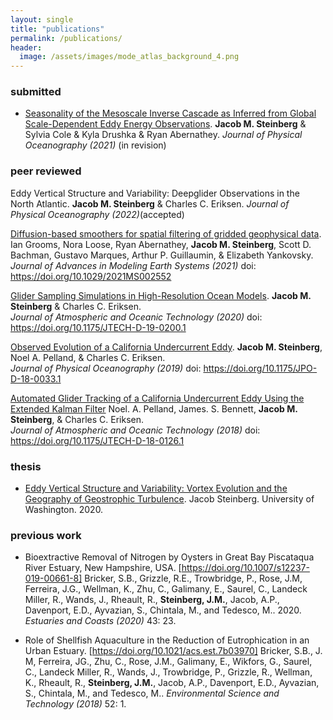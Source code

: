 ```yaml
---
layout: single
title: "publications"
permalink: /publications/
header:
  image: /assets/images/mode_atlas_background_4.png
---
```


### submitted 
- [Seasonality of the Mesoscale Inverse Cascade as Inferred from Global Scale-Dependent Eddy Energy Observations](https://www.essoar.org/doi/abs/10.1002/essoar.10508837.1).
  **Jacob M. Steinberg** & Sylvia Cole & Kyla Drushka & Ryan Abernathey. 
  *Journal of Physical Oceanography (2021)* (in revision)

### peer reviewed 
Eddy Vertical Structure and Variability: Deepglider Observations in the North Atlantic.
**Jacob M. Steinberg** & Charles C. Eriksen. 
*Journal of Physical Oceanography (2022)*(accepted)

[Diffusion-based smoothers for spatial filtering of gridded geophysical data][4].
Ian Grooms, Nora Loose, Ryan Abernathey, **Jacob M. Steinberg**, Scott D. Bachman, Gustavo Marques, Arthur P. Guillaumin, & Elizabeth Yankovsky.  
*Journal of Advances in Modeling Earth Systems (2021)* doi: https://doi.org/10.1029/2021MS002552

[Glider Sampling Simulations in High-Resolution Ocean Models][3].
**Jacob M. Steinberg** & Charles C. Eriksen.  
*Journal of Atmospheric and Oceanic Technology (2020)* doi: https://doi.org/10.1175/JTECH-D-19-0200.1

[Observed Evolution of a California Undercurrent Eddy][2].
**Jacob M. Steinberg**, Noel A. Pelland, & Charles C. Eriksen.  
*Journal of Physical Oceanography (2019)* doi: https://doi.org/10.1175/JPO-D-18-0033.1

[Automated Glider Tracking of a California Undercurrent Eddy Using the Extended Kalman Filter][1]
Noel. A. Pelland, James. S. Bennett, **Jacob M. Steinberg**, & Charles C. Eriksen.  
*Journal of Atmospheric and Oceanic Technology (2018)* doi: https://doi.org/10.1175/JTECH-D-18-0126.1

### thesis 
- [Eddy Vertical Structure and Variability: Vortex Evolution and the Geography of Geostrophic Turbulence](https://search.proquest.com/openview/60e28d852cdea92c54abfb9155a59ee5/1?pq-origsite=gscholar&cbl=18750&diss=y). Jacob Steinberg. University of Washington. 2020.

### previous work
- Bioextractive Removal of Nitrogen by Oysters in Great Bay Piscataqua River Estuary, New Hampshire, USA. [https://doi.org/10.1007/s12237-019-00661-8]
  Bricker, S.B., Grizzle, R.E., Trowbridge, P., Rose, J.M, Ferreira, J.G., Wellman, K., Zhu, C., Galimany, E., Saurel, C., Landeck Miller, R., Wands, J., Rheault, R., **Steinberg, J.M.**, Jacob, A.P., Davenport, E.D., Ayvazian, S., Chintala, M., and Tedesco, M.. 2020. *Estuaries and Coasts (2020)* 43: 23.
  
- Role of Shellfish Aquaculture in the Reduction of Eutrophication in an Urban Estuary. [https://doi.org/10.1021/acs.est.7b03970] Bricker, S.B., J. M, Ferreira, JG., Zhu, C., Rose, J.M., Galimany, E., Wikfors, G., Saurel, C., Landeck Miller, R., Wands, J., Trowbridge, P., Grizzle, R., Wellman, K., Rheault, R., **Steinberg, J.M.**, Jacob, A.P., Davenport, E.D., Ayvazian, S., Chintala, M., and Tedesco, M.. *Environmental Science and Technology (2018)* 52: 1.

[1]: /assets/documents/pelland_et_al_2018.pdf
[2]: /assets/documents/steinberg_et_al_2019.pdf
[3]: /assets/documents/steinberg_and_eriksen_2020.pdf
[4]: /assets/documents/grooms_et_al_2021.pdf
